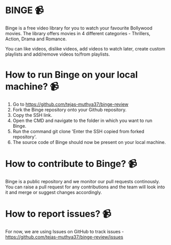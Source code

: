 # BINGE 📹

Binge is a free video library for you to watch your favourite Bollywood movies.
The library offers movies in 4 different categories - Thrillers, Action, Drama and Romance.

You can like videos, dislike videos, add videos to watch later, create custom playlists and add/remove videos to/from playlists.

# How to run Binge on your local machine? 📹

1. Go to https://github.com/tejas-muthya37/binge-review
2. Fork the Binge repository onto your Github repository.
3. Copy the SSH link.
4. Open the CMD and navigate to the folder in which you want to run Binge.
5. Run the command git clone 'Enter the SSH copied from forked repository'.
6. The source code of Binge should now be present on your local machine.


# How to contribute to Binge? 📹

Binge is a public repository and we monitor our pull requests continously. You can raise a pull request for any contributions and the team will look into it and merge or suggest changes accordingly.

# How to report issues? 📹
For now, we are using Issues on GitHub to track issues - https://github.com/tejas-muthya37/binge-review/issues
